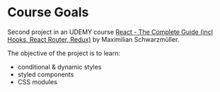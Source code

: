 # Course Goals

Second project in an UDEMY course [React - The Complete Guide (incl Hooks, React Router, Redux)](https://www.udemy.com/course/react-the-complete-guide-incl-redux/) by Maximilian Schwarzmüller.

The objective of the project is to learn:
- conditional & dynamic styles
- styled components
- CSS modules

